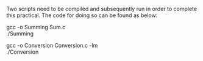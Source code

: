 Two scripts need to be compiled and subsequently run in order to complete this practical. The code for doing so can be found as below:

gcc -o Summing Sum.c  
./Summing

gcc -o Conversion Conversion.c -lm  
./Conversion
